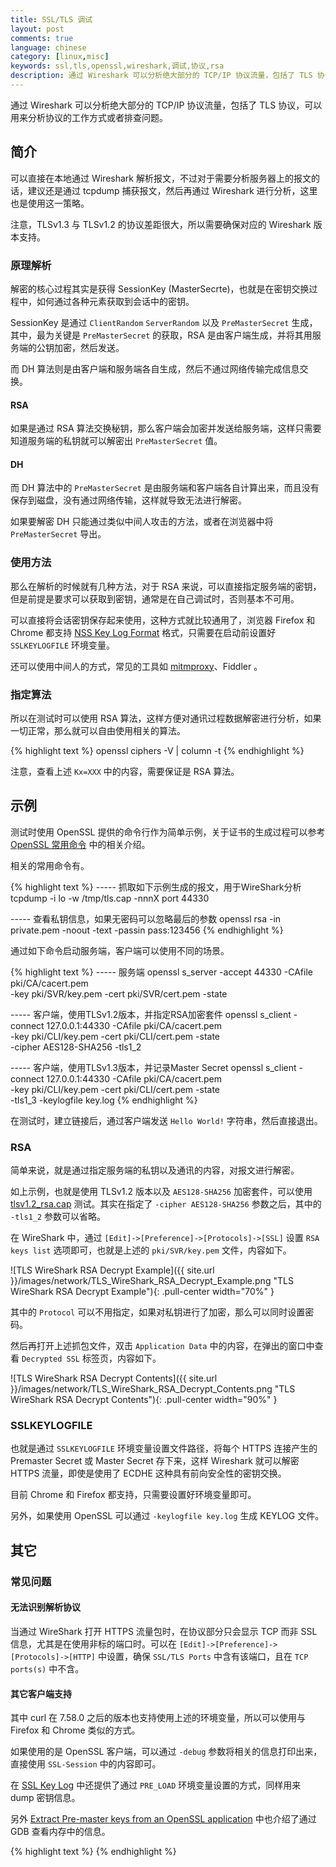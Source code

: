 ```yaml
---
title: SSL/TLS 调试
layout: post
comments: true
language: chinese
category: [linux,misc]
keywords: ssl,tls,openssl,wireshark,调试,协议,rsa
description: 通过 Wireshark 可以分析绝大部分的 TCP/IP 协议流量，包括了 TLS 协议，可以用来分析协议的工作方式或者排查问题。
---
```


通过 Wireshark 可以分析绝大部分的 TCP/IP 协议流量，包括了 TLS 协议，可以用来分析协议的工作方式或者排查问题。

<!-- more -->

## 简介

可以直接在本地通过 Wireshark 解析报文，不过对于需要分析服务器上的报文的话，建议还是通过 tcpdump 捕获报文，然后再通过 Wireshark 进行分析，这里也是使用这一策略。

注意，TLSv1.3 与 TLSv1.2 的协议差距很大，所以需要确保对应的 Wireshark 版本支持。

<!--
通过 Wireshark 的 relnotes，没有清晰的说明那个版本开始支持 TLS 1.3，只是在 Wireshark 2.4.4 版本提到 TLS/SSL 版本有过修改。

查看邮件组（日期：2017.01），有关键的引用：

If you want to download a WorkInProgress version of Wireshark that supports TLS1.3 (latest >version of draft -18 only!).   Please go to:
https://www.wireshark.org/download/automated/
THIS IS NOT THE PRODUCTION VERSION OF WIRESHARK!!!

从中可以看出 2017.01 以后的 Wireshark 版本开始支持 TLS 1.3（draft -18）。
-->

### 原理解析

解密的核心过程其实是获得 SessionKey (MasterSecrte)，也就是在密钥交换过程中，如何通过各种元素获取到会话中的密钥。

SessionKey 是通过 `ClientRandom` `ServerRandom` 以及 `PreMasterSecret` 生成，其中，最为关键是 `PreMasterSecret` 的获取，RSA 是由客户端生成，并将其用服务端的公钥加密，然后发送。

而 DH 算法则是由客户端和服务端各自生成，然后不通过网络传输完成信息交换。

#### RSA

如果是通过 RSA 算法交换秘钥，那么客户端会加密并发送给服务端，这样只需要知道服务端的私钥就可以解密出 `PreMasterSecret` 值。

#### DH

而 DH 算法中的 `PreMasterSecret` 是由服务端和客户端各自计算出来，而且没有保存到磁盘，没有通过网络传输，这样就导致无法进行解密。

如果要解密 DH 只能通过类似中间人攻击的方法，或者在浏览器中将 `PreMasterSecret` 导出。

### 使用方法

那么在解析的时候就有几种方法，对于 RSA 来说，可以直接指定服务端的密钥，但是前提是要求可以获取到密钥，通常是在自己调试时，否则基本不可用。

可以直接将会话密钥保存起来使用，这种方式就比较通用了，浏览器 Firefox 和 Chrome 都支持 [NSS Key Log Format](https://developer.mozilla.org/en-US/docs/Mozilla/Projects/NSS/Key_Log_Format) 格式，只需要在启动前设置好 `SSLKEYLOGFILE` 环境变量。

还可以使用中间人的方式，常见的工具如 [mitmproxy](https://mitmproxy.org/)、Fiddler 。

### 指定算法

所以在测试时可以使用 RSA 算法，这样方便对通讯过程数据解密进行分析，如果一切正常，那么就可以自由使用相关的算法。

{% highlight text %}
openssl ciphers -V | column -t
{% endhighlight %}

注意，查看上述 `Kx=XXX` 中的内容，需要保证是 RSA 算法。

## 示例

测试时使用 OpenSSL 提供的命令行作为简单示例，关于证书的生成过程可以参考 [OpenSSL 常用命令](/post/security-openssl-commands-usage-introduce.html) 中的相关介绍。

相关的常用命令有。

{% highlight text %}
----- 抓取如下示例生成的报文，用于WireShark分析
tcpdump -i lo -w /tmp/tls.cap -nnnX port 44330

----- 查看私钥信息，如果无密码可以忽略最后的参数
openssl rsa -in private.pem -noout -text -passin pass:123456
{% endhighlight %}

通过如下命令启动服务端，客户端可以使用不同的场景。

{% highlight text %}
----- 服务端
openssl s_server -accept 44330 -CAfile pki/CA/cacert.pem            \
	-key pki/SVR/key.pem -cert pki/SVR/cert.pem -state

----- 客户端，使用TLSv1.2版本，并指定RSA加密套件
openssl s_client -connect 127.0.0.1:44330 -CAfile pki/CA/cacert.pem \
	-key pki/CLI/key.pem -cert pki/CLI/cert.pem -state          \
	-cipher AES128-SHA256 -tls1_2

----- 客户端，使用TLSv1.3版本，并记录Master Secret
openssl s_client -connect 127.0.0.1:44330 -CAfile pki/CA/cacert.pem \
	-key pki/CLI/key.pem -cert pki/CLI/cert.pem -state          \
	-tls1_3 -keylogfile key.log
{% endhighlight %}

在测试时，建立链接后，通过客户端发送 `Hello World!` 字符串，然后直接退出。

### RSA

简单来说，就是通过指定服务端的私钥以及通讯的内容，对报文进行解密。

如上示例，也就是使用 TLSv1.2 版本以及 `AES128-SHA256` 加密套件，可以使用 [tlsv1.2_rsa.cap](/reference/linux/network/tlsv1.2_rsa.cap) 测试。其实在指定了 `-cipher AES128-SHA256` 参数之后，其中的 `-tls1_2` 参数可以省略。

在 WireShark 中，通过 `[Edit]->[Preference]->[Protocols]->[SSL]` 设置 `RSA keys list` 选项即可，也就是上述的 `pki/SVR/key.pem` 文件，内容如下。

![TLS WireShark RSA Decrypt Example]({{ site.url }}/images/network/TLS_WireShark_RSA_Decrypt_Example.png "TLS WireShark RSA Decrypt Example"){: .pull-center width="70%" }

其中的 `Protocol` 可以不用指定，如果对私钥进行了加密，那么可以同时设置密码。

然后再打开上述抓包文件，双击 `Application Data` 中的内容，在弹出的窗口中查看 `Decrypted SSL` 标签页，内容如下。

![TLS WireShark RSA Decrypt Contents]({{ site.url }}/images/network/TLS_WireShark_RSA_Decrypt_Contents.png "TLS WireShark RSA Decrypt Contents"){: .pull-center width="90%" }

### SSLKEYLOGFILE

也就是通过 `SSLKEYLOGFILE` 环境变量设置文件路径，将每个 HTTPS 连接产生的 Premaster Secret 或 Master Secret 存下来，这样 Wireshark 就可以解密 HTTPS 流量，即使是使用了 ECDHE 这种具有前向安全性的密钥交换。

目前 Chrome 和 Firefox 都支持，只需要设置好环境变量即可。

另外，如果使用 OpenSSL 可以通过 `-keylogfile key.log` 生成 KEYLOG 文件。

## 其它

### 常见问题

#### 无法识别解析协议

当通过 WireShark 打开 HTTPS 流量包时，在协议部分只会显示 TCP 而非 SSL 信息，尤其是在使用非标的端口时。可以在 `[Edit]->[Preference]->[Protocols]->[HTTP]` 中设置，确保 `SSL/TLS Ports` 中含有该端口，且在 `TCP ports(s)` 中不含。

#### 其它客户端支持

其中 curl 在 7.58.0 之后的版本也支持使用上述的环境变量，所以可以使用与 Firefox 和 Chrome 类似的方式。

如果使用的是 OpenSSL 客户端，可以通过 `-debug` 参数将相关的信息打印出来，直接使用 `SSL-Session` 中的内容即可。

在 [SSL Key Log](https://git.lekensteyn.nl/peter/wireshark-notes/tree/src/sslkeylog.c) 中还提供了通过 `PRE_LOAD` 环境变量设置的方式，同样用来 dump 密钥信息。

另外 [Extract Pre-master keys from an OpenSSL application](https://security.stackexchange.com/questions/80158/extract-pre-master-keys-from-an-openssl-application) 中也介绍了通过 GDB 查看内存中的信息。

<!--
关于SSL的详细介绍
https://juejin.im/post/5b305758e51d4558ce5ea0d9

----- 查看证书信息
openssl x509 -in cert.pem -noout -text

----- 列出所有算法并按照强度排序
openssl ciphers -v 'ALL:!ADH:@STRENGTH'

openssl ciphers -v 'ALL:@STRENGTH'


AES256-GCM-SHA384

很详细介绍了TLS协议
http://blog.fourthbit.com/2014/12/23/traffic-analysis-of-an-ssl-slash-tls-session/

Linux中也可以使用SSLDUMP
http://ssldump.sourceforge.net/
http://www.361way.com/ssldump/5518.html
MasterSecrt创建方法
https://www.linuxidc.com/Linux/2015-07/120230.htm

if (SSL_set_cipher_list(ssl, "AES256-GCM-SHA384") != 1)

OpenSSL获取MasterKey的方法
ssl/ssl_txt.c 也可以参考SSL_SESSION_print
https://github.com/hallelujah-shih/start-learn/tree/master/debug_tls



OpenSSL的非阻塞代码
https://www.cnblogs.com/dongfuye/p/4121066.html




通过STARTTLS将SMTP服务器切换到SSL
https://zhuanlan.zhihu.com/p/32562251
https://gist.github.com/kennwhite/ba9c4015fac2b23ceab2
https://gist.github.com/jim3ma/b5c9edeac77ac92157f8f8affa290f45

https://stackoverflow.com/questions/13110713/upgrade-a-connection-to-tls-in-go

Transport Layer Security (TLS)
https://hpbn.co/transport-layer-security-tls/

https://github.com/akamensky/golang-upgrade-tcp-to-tls
TLS HiJack
https://gist.github.com/Soulou/6048212
https://www.nginx.com/blog/running-non-ssl-protocols-over-ssl-port-nginx-1-15-2/














使用Wireshark解密TLS 1.3流量
https://mp.weixin.qq.com/s/QhodMl210xWMK9XKjVtfAQ

不同的三种解密方法
https://imququ.com/post/how-to-decrypt-https.html

TLS/SSL抓包常见方法 包括了JAVA的解密方法
https://www.jianshu.com/p/13d96afb47ce

【网络】实践：Wireshark分析HTTPS协议
https://blog.csdn.net/xhdxhdxhd/article/details/103849383
-->


{% highlight text %}
{% endhighlight %}
